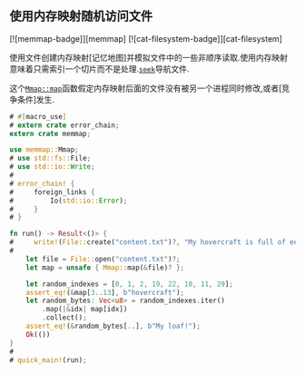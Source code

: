 
## 使用内存映射随机访问文件

[![memmap-badge]][memmap] [![cat-filesystem-badge]][cat-filesystem]

使用文件创建内存映射[记忆地图]并模拟文件中的一些非顺序读取.使用内存映射意味着只需索引一个切片而不是处理.[`seek`]导航文件.

这个[`Mmap::map`]函数假定内存映射后面的文件没有被另一个进程同时修改,或者[竞争条件]发生.

```rust
# #[macro_use]
# extern crate error_chain;
extern crate memmap;

use memmap::Mmap;
# use std::fs::File;
# use std::io::Write;
#
# error_chain! {
#     foreign_links {
#         Io(std::io::Error);
#     }
# }

fn run() -> Result<()> {
#     write!(File::create("content.txt")?, "My hovercraft is full of eels!")?;
#
    let file = File::open("content.txt")?;
    let map = unsafe { Mmap::map(&file)? };

    let random_indexes = [0, 1, 2, 19, 22, 10, 11, 29];
    assert_eq!(&map[3..13], b"hovercraft");
    let random_bytes: Vec<u8> = random_indexes.iter()
        .map(|&idx| map[idx])
        .collect();
    assert_eq!(&random_bytes[..], b"My loaf!");
    Ok(())
}
#
# quick_main!(run);
```

[`mmap::map`]: https://docs.rs/memmap/*/memmap/struct.Mmap.html#method.map

[`seek`]: https://doc.rust-lang.org/std/fs/struct.File.html#method.seek

[race condition]: https://en.wikipedia.org/wiki/Race_condition#File_systems
